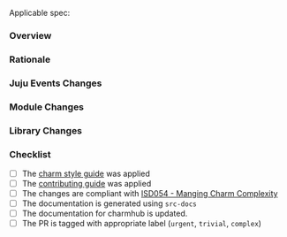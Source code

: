 Applicable spec: <link>

### Overview

<!-- A high level overview of the change -->

### Rationale

<!-- The reason the change is needed -->

### Juju Events Changes

<!-- Any changes to the juju events being observed (newly added, significantly modified or deleted) -->

### Module Changes

<!-- Any high level changes to modules and why (Service, Observer, helper) -->

### Library Changes

<!-- Any changes to charm libraries -->

### Checklist

- [ ] The [charm style guide](https://juju.is/docs/sdk/styleguide) was applied
- [ ] The [contributing guide](https://github.com/canonical/is-charms-contributing-guide) was applied
- [ ] The changes are compliant with [ISD054 - Manging Charm Complexity](https://discourse.charmhub.io/t/specification-isd014-managing-charm-complexity/11619)
- [ ] The documentation is generated using `src-docs`
- [ ] The documentation for charmhub is updated.
- [ ] The PR is tagged with appropriate label (`urgent`, `trivial`, `complex`)

<!-- Explanation for any unchecked items above -->
